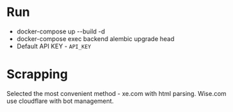 # Run
- docker-compose up --build -d
- docker-compose exec backend alembic upgrade head
- Default API KEY - `API_KEY`

# Scrapping 
Selected the most convenient method - xe.com with html parsing.
Wise.com use cloudflare with bot management.
